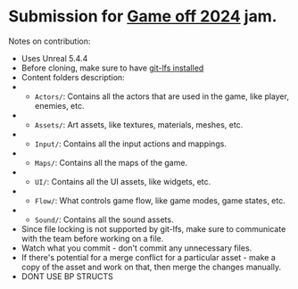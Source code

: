 ﻿# Submission for [Game off 2024](https://itch.io/jam/game-off-2024) jam.

Notes on contribution:
- Uses Unreal 5.4.4
- Before cloning, make sure to have [git-lfs installed](https://git-lfs.com/)
- Content folders description:
- - `Actors/`: Contains all the actors that are used in the game, like player, enemies, etc.
- - `Assets/`: Art assets, like textures, materials, meshes, etc.
- - `Input/`: Contains all the input actions and mappings.
- - `Maps/`: Contains all the maps of the game.
- - `UI/`: Contains all the UI assets, like widgets, etc.
- - `Flow/`: What controls game flow, like game modes, game states, etc.
- - `Sound/`: Contains all the sound assets.
- Since file locking is not supported by git-lfs, make sure to communicate with the team before working on a file.
- Watch what you commit - don't commit any unnecessary files.
- If there's potential for a merge conflict for a particular asset - make a copy of the asset and work on that, then merge the changes manually.
- DONT USE BP STRUCTS 